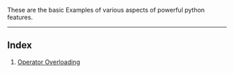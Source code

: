 These are the basic Examples of various aspects of powerful python features.

-----------------
Index
-----------------

1. <a href="https://github.com/krishnaclouds/CodingPractice/blob/master/PythonTutorials/operatoroverriding.py">Operator Overloading</a>
